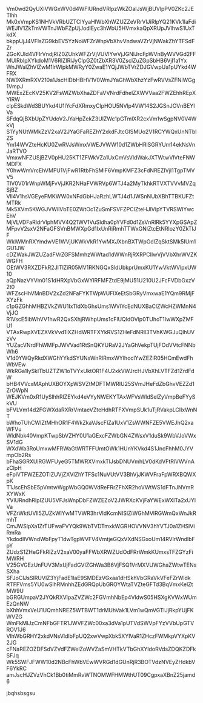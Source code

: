 Vm0wd2QyUXlVWGxWV0d4WFlURndVRlpzWkZOalJsWjBUVlpPV0ZKc2JETlhh
Mk0xVmpKS1NHVkVRbUZTClYyaHlWbXhWZUZZeVRrVlJiRlpYQ21KVk1IaFdi
WEJIV1ZkTmVWTnJWbFZpUjJodlEyc3hWbU5HVmxkaQpXRUpJVlhwS1UxTkdX
bkppUjJ4VFlsZG9kbEV5YzNoWFZrWnpVbXhvVndwaVZrVjNWakZhYTFSdFZr
ZGoKUld4VFlrVndjRlZ0ZUhkWFZrVjVUVlYwVjJGNlJrcFpWVnByWVVGd2FF
MUlRblpXYkdoM1V6RlZlRlJyClpGZ0tZbXR3V0ZsclZuZGpSbHB6VjI1a1Yx
WnJWalZhVlZwM1lrWlpkMWRyY0ZwaE1YQjJWbTVrZDJGVwpUa1pUYkd4WFRX
NW9XRmRXV210a1JscHlDbHBHV1V0WmJYaGhWbXhzYzFwRVVsZFNiWGg1VmpJ
MWExZEcKV25KV2FsWlZWbXhaZDFaVVNrdFdhelZXWVVaa2FWZEhhREpXYlRW
clpESkdWd3BUYkd4U1lYcFdXRmxyClpHOU5NVlp4VW14S2JGSnJOVnBEYlVa
SFdqQjBXbUpZYUdoV2JYaHpZekZ3UlZWc1pGTmlXR2cxVm1wSgpNV0V4WkVj
S1YyNUtWMkZzV2xaV2JYaGFaREZhY2xkdFJtcGlSMUo2V1RCYWQxUnNTblZS
Ym14WVZteHcKU0ZwRVJsWmxVWEJVWW10d1ZWbHRlSGRYUm14ekNsVnJaRTVO
VmxwNFZUSjBZV0pHU25KT1ZFWkVZa1UxCmVsVldWakJXTWtwVlVteFNWMDFX
Y0hwWmVrcEhVMFU1VjFwR1RtbFhSMlF6VmpKMFZ3cFdNREZIVjI1TgpTMVV5
TlV0V01rWnpWMjFvVjJKR2NHaFVWRVp6WTJ4a2MyTkhkRTVXTVVvMVZqSjBZ
Vll4V1hsVGEyeFMKWW0xNFdGbHJaRzhLWTJ4d1JWSnNUbXBhTTBKUFZtMTRk
Mk5XVm5KWGJVWllVbTE0ZWtOc1ZuSmFSVFZPClZteHJlVlpYTVRSWlYwcEhV
MjVLVDFaRldrVlphMVV4Q21WV1VuSldha0pYVFd0d1ZsVnRlRk5YYXpGSApZ
MFpvV2sxV2NFaGFSVnBMWXpGd1IxUnRiRmhTTWxGNlZtcEtNRlozY0ZkTlJF
WklWMnRXYmdwVE1WVjUKWkVkR1YwMXJXbnBXTWpGdlZqSktSMk5IUm1GU1JW
cDZWakJWZUZadFVrZGFSMmhzWWtad1dWWnRjRXRPClIwVjVVbXhrWVZKWGFH
OEtWV3RXZDFkR2JITlZiR05MV1RKNGQxSldUbkprUmxKU1YwVktWVlpxUW10
aQpNazVYVm01S1dHRXpVbGxWYlRFMFZtdE9jMU51U210U2JFcFVDbGxzV2t0
WFZscHhVMnBDV2xZd2NFaFYKTWpWUFlXeEtSbGRyVmxwaE1YQm9RMjFXYzFk
c1pGZGhhMHBZVkZWU1IxTldXbGhsUms1WVlYcEdNUXBaClZWcHZWMnN4VjJO
R1VscE5ibWhVV1hwR2QxSXhjRWhpUms1cFlUQldOVlp0TUhoT1IwWXpZMFU1
VTAxRwpXVEZXVkVvd1lXZHdWRTFXYkRVS1ZHeFdNRll3TVhKWGJuQlhUVzVv
YUZacVNrdFhWMFpJWVVad1RtSnQKYURaV2JYaGhVekpTUjFOdVVtcFNNbWh6
V1d0YWQyRkdXWGhYYkdSYUNsWnRlRmxWYlhoclYwZEZlR05HCmEwdFhWbVEw
WkRGa1IySklTbUZTZW1oTVYxUktOR1F4U2xkVWJrcHJVbXhLVTFZd1ZrdFdW
bHB4VVcxMAphUXBOYXpWSVZtMDFTMWRIU25SVmJHeFdZbGhvVEZZd1ZrOWpN
WEJKVm0xR1UySlhhRlZEYkd4eVYyNWEKYTAxWFVsWldSelZyVmpBeFYySkVU
bFVLVm14d2FGWXdaRXRrVmtaeVZteHdhRTFXVmpSUk1uTjRVakpLClIxWnNT
bWhoTUhCWlZtMHhOR1F4WkZkaVJscFlZa1UxV1ZsWWNFZE5VWEJhQ2xaWFVu
WldNbk40VmpKTwpSbVZHY0U1aGExcFZWbGN4ZWsxV1duSk9WbVJoVWxSV1dG
WXdWa3RoUmxwMFRWaGtWRTFFUmtOWk1HUnYKVkd4S1JncFhhM0JYVmpOb2Rs
bFhaSGRXUlRGWFUyeG5TMWRXVmxkTlJsbDNUVmhLV0dKdVFtRlVWVnAzClpH
eFplVTFWZEZOTlZUVjZXVlZhYTFSc1NuVUtVV3BhVjJKWVFraFpWRXBQWXpK
T1JscEhSbE5pVmtwWgpWbGQ0WVdReFRrZFhXR2hoVWtWS1dFTnJNVmRXYWxK
YVlURndhRlpIZUU5VFJsWnpDbFZWZEZoV2JWRXcKVjFaYWExWXlTa2xUYlVa
VFZrWktUVll5ZUZkWlYwMTVWR3hrVldKcmNISlZiWGhMVlRGWmQxWnJkRmhT
CmJWSlpXa1ZrTUFwaFVYQk9WbTVDTmxkWGRHOVVNV3hYVTJ0a1ZHSlViRmRa
YkdodllVWndWbFpyT1dwTgpWVFV4VmtjeGQxVXdNSGxoUm14RVlrWndlbFpY
ZUdzS1ZHeGFkRlZzV2xaV00yaFFWbXRWZUdOdFRrWmkKUmxsTFZGYzFiMWRH
V25GVGEzUnFUV3MxUjFadGVIZGhWa3B6VjFSQ1VrMXVUWGhaZWtwTENsSXha
SFJoClJsSlRUVlZ3YjFadE1IaE9SMDEzVGxaa1dHSkhVbGRaVkVFeFZrWldk
RTFFVms5YU0wSlhRMnhhZEdGRQpUbGROYWtaTVZteGFTd3BqVmxKelZtMW9U
bGRGUmpaV2JYQkRXVlpaZVZWc2FGVmhNbEp4VldwS05HSXgKVWxWUmEzQnNW
bXhhVmxVeU1UQmhNREZ5WTBWT1drMUhVak1LVm1wQmVGTlJjRkpYUjFKWVZG
WmFkMlJzCmNFbGFTR1JWVFZWc00xa3dVa1pUTVdSWVpFYzVVbUpGTVROV1J6
VlhWbGRHY2xkdVNsVldlbFpUQ2xwVwpXbk5XYlVaR1ZHczFWMkpVYXpKV2JG
cFNaREZOZDFSdVZVdFZWelZoWVZaSmVHTkVTbGhXYldoRVdsZDQKZDFkSFJq
Wk5SWFJFWW10d2NBcFhWbVEwWVRGd1dGUnRjR3BOTVdzNVEyZHdkbVF6YkRC
amJscHJZVzVhCk1Bb0tiMmRvWTNOMWFHMWthUT09CgpxaXBnZ25jamd6

jbqhsbsgsu